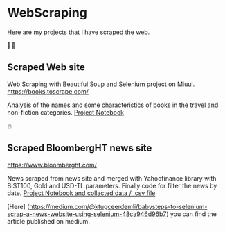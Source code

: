 # WebScraping

Here are my projects that I have scraped the web. 

🤽‍♀️ 
## Scraped Web site
Web Scraping with Beautiful Soup and Selenium project on Miuul.
https://books.toscrape.com/

Analysis of the names and some characteristics of books in the travel and non-fiction categories.
[Project Notebook](https://github.com/ktugceerdemli/WebScraping/blob/main/WSBooks.ipynb)


🔥 
## Scraped BloombergHT news site
https://www.bloomberght.com/

News scraped from news site and merged with Yahoofinance library with BIST100, Gold and USD-TL parameters. Finally code for filter the news by date.
[Project Notebook and collacted data / .csv file](https://github.com/ktugceerdemli/WebScraping/tree/main/WSBloombergHT)


[Here] (https://medium.com/@ktugceerdemli/babysteps-to-selenium-scrap-a-news-website-using-selenium-48ca946d96b7) you can find the article published on medium.


